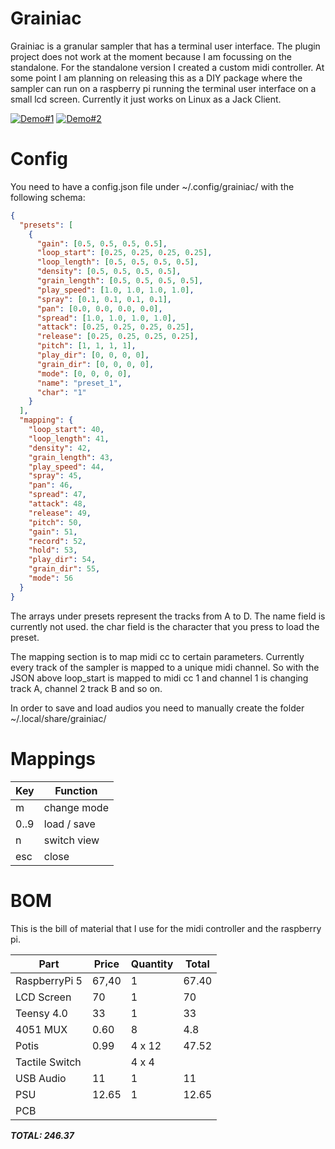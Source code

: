 # Grainiac

Grainiac is a granular sampler that has a terminal user interface. The plugin project does not work at the moment because I am focussing on the standalone. For the standalone version I created a custom midi controller.
At some point I am planning on releasing this as a DIY package where the sampler can run on a raspberry pi running the terminal user interface on a small lcd screen.
Currently it just works on Linux as a Jack Client.

[![Demo#1](https://img.youtube.com/vi/uADcnCzQX3A/0.jpg)](https://www.youtube.com/watch?v=XzJnMVo1ZkM)
[![Demo#2](https://img.youtube.com/vi/uADcnCzQX3A/0.jpg)](https://www.youtube.com/watch?v=uADcnCzQX3A)

# Config

You need to have a config.json file under ~/.config/grainiac/ with the following schema:

```json
{
  "presets": [
    {
      "gain": [0.5, 0.5, 0.5, 0.5],
      "loop_start": [0.25, 0.25, 0.25, 0.25],
      "loop_length": [0.5, 0.5, 0.5, 0.5],
      "density": [0.5, 0.5, 0.5, 0.5],
      "grain_length": [0.5, 0.5, 0.5, 0.5],
      "play_speed": [1.0, 1.0, 1.0, 1.0],
      "spray": [0.1, 0.1, 0.1, 0.1],
      "pan": [0.0, 0.0, 0.0, 0.0],
      "spread": [1.0, 1.0, 1.0, 1.0],
      "attack": [0.25, 0.25, 0.25, 0.25],
      "release": [0.25, 0.25, 0.25, 0.25],
      "pitch": [1, 1, 1, 1],
      "play_dir": [0, 0, 0, 0],
      "grain_dir": [0, 0, 0, 0],
      "mode": [0, 0, 0, 0],
      "name": "preset_1",
      "char": "1"
    }
  ],
  "mapping": {
    "loop_start": 40,
    "loop_length": 41,
    "density": 42,
    "grain_length": 43,
    "play_speed": 44,
    "spray": 45,
    "pan": 46,
    "spread": 47,
    "attack": 48,
    "release": 49,
    "pitch": 50,
    "gain": 51,
    "record": 52,
    "hold": 53,
    "play_dir": 54,
    "grain_dir": 55,
    "mode": 56
  }
}
```

The arrays under presets represent the tracks from A to D.
The name field is currently not used.
the char field is the character that you press to load the preset.

The mapping section is to map midi cc to certain parameters. Currently every track of the sampler is mapped to a unique midi channel. So with the JSON above loop_start is mapped to midi cc 1 and channel 1 is changing track A, channel 2 track B and so on.

In order to save and load audios you need to manually create the folder ~/.local/share/grainiac/

# Mappings
|   Key     |   Function    |
| --------- | ------------- |
|   m       |   change mode |
|   0..9    |   load / save |
|   n       |   switch view | 
|   esc     |   close       |


# BOM

This is the bill of material that I use for the midi controller and the raspberry pi.

| Part           | Price | Quantity | Total |
| -------------- | ----- | -------- | ----- |
| RaspberryPi 5  | 67,40 | 1        | 67.40 |
| LCD Screen     | 70    | 1        | 70    |
| Teensy 4.0     | 33    | 1        | 33    |
| 4051 MUX       | 0.60  | 8        | 4.8   |
| Potis          | 0.99  | 4 x 12   | 47.52 |
| Tactile Switch |       | 4 x 4    |       |
| USB Audio      | 11    | 1        | 11    |
| PSU            | 12.65 | 1        | 12.65 |
| PCB            |       |          |       |

**_TOTAL: 246.37_**

